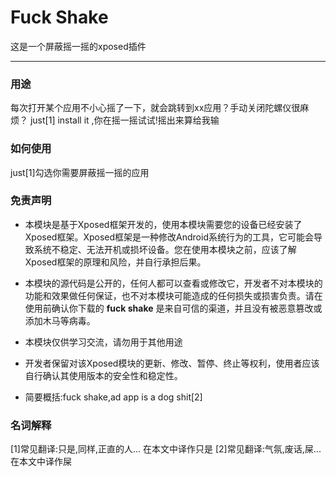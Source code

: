 # Fuck Shake

这是一个屏蔽摇一摇的xposed插件

---

### 用途
每次打开某个应用不小心摇了一下，就会跳转到xx应用？手动关闭陀螺仪很麻烦？
just[1] install it ,你在摇一摇试试!摇出来算给我输

### 如何使用
just[1]勾选你需要屏蔽摇一摇的应用

### 免责声明

* 本模块是基于Xposed框架开发的，使用本模块需要您的设备已经安装了Xposed框架。Xposed框架是一种修改Android系统行为的工具，它可能会导致系统不稳定、无法开机或损坏设备。您在使用本模块之前，应该了解Xposed框架的原理和风险，并自行承担后果。

* 本模块的源代码是公开的，任何人都可以查看或修改它，开发者不对本模块的功能和效果做任何保证，也不对本模块可能造成的任何损失或损害负责。请在使用前确认你下载的 **fuck shake** 是来自可信的渠道，并且没有被恶意篡改或添加木马等病毒。

* 本模块仅供学习交流，请勿用于其他用途

* 开发者保留对该Xposed模块的更新、修改、暂停、终止等权利，使用者应该自行确认其使用版本的安全性和稳定性。

* 简要概括:fuck shake,ad app is a dog shit[2]

### 名词解释
[1]常见翻译:只是,同样,正直的人... 在本文中译作只是
[2]常见翻译:气氛,废话,屎... 在本文中译作屎
